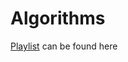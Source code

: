 # Algorithms

[Playlist](https://www.youtube.com/playlist?list=PL5tcWHG-UPH1K7oTJgIbWy6rCMc8-8Lfm) can be found here

